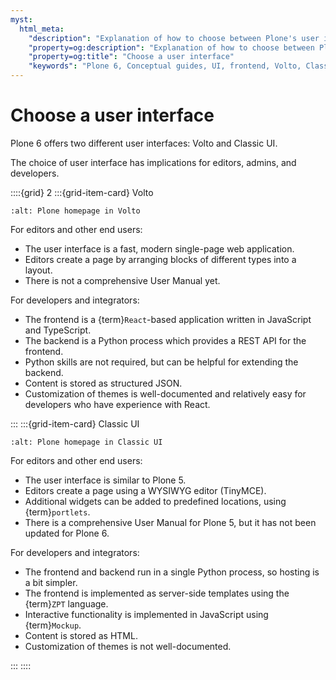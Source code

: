 ```yaml
---
myst:
  html_meta:
    "description": "Explanation of how to choose between Plone's user interfaces, Volto and Classic UI"
    "property=og:description": "Explanation of how to choose between Plone's user interfaces, Volto and Classic UI"
    "property=og:title": "Choose a user interface"
    "keywords": "Plone 6, Conceptual guides, UI, frontend, Volto, Classic UI, distribution"
---
```


# Choose a user interface

Plone 6 offers two different user interfaces: Volto and Classic UI.

The choice of user interface has implications for editors, admins, and developers.

::::{grid} 2
:::{grid-item-card}  Volto

```{image} /_static/volto-ui.png
:alt: Plone homepage in Volto
```

For editors and other end users:

* The user interface is a fast, modern single-page web application.
* Editors create a page by arranging blocks of different types into a layout.
* There is not a comprehensive User Manual yet.

For developers and integrators:

* The frontend is a {term}`React`-based application written in JavaScript and TypeScript.
* The backend is a Python process which provides a REST API for the frontend.
* Python skills are not required, but can be helpful for extending the backend.
* Content is stored as structured JSON.
* Customization of themes is well-documented and relatively easy for developers who have experience with React.


:::
:::{grid-item-card}  Classic UI

```{image} /_static/classic-ui.png
:alt: Plone homepage in Classic UI
```

For editors and other end users:

* The user interface is similar to Plone 5.
* Editors create a page using a WYSIWYG editor (TinyMCE).
* Additional widgets can be added to predefined locations, using {term}`portlets`.
* There is a comprehensive User Manual for Plone 5, but it has not been updated for Plone 6.

For developers and integrators:

* The frontend and backend run in a single Python process, so hosting is a bit simpler.
* The frontend is implemented as server-side templates using the {term}`ZPT` language.
* Interactive functionality is implemented in JavaScript using {term}`Mockup`.
* Content is stored as HTML.
* Customization of themes is not well-documented.

:::
::::
